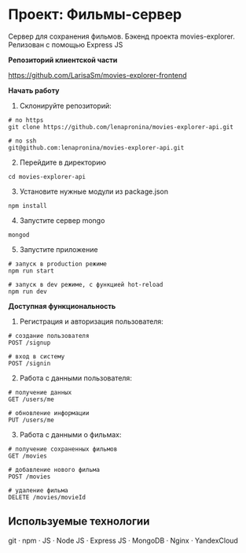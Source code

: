 #  Проект: Фильмы-сервер

Сервер для сохранения фильмов. Бэкенд проекта movies-explorer. Релизован с помощью Express JS

**Репозиторий клиентской части**

https://github.com/LarisaSm/movies-explorer-frontend

**Начать работу**

1. Склонируйте репозиторий:
```
# по https
git clone https://github.com/lenapronina/movies-explorer-api.git

# по ssh
git@github.com:lenapronina/movies-explorer-api.git 
```

2. Перейдите в директорию
```
cd movies-explorer-api
```

3. Установите нужные модули из package.json
```
npm install
```

4. Запустите сервер mongo 
```
mongod
```

5. Запустите приложение
```
# запуск в production режиме
npm run start

# запуск в dev режиме, c функцией hot-reload
npm run dev
```

**Доступная функциональность**

1. Регистрация и авторизация пользователя:
```
# создание пользователя
POST /signup

# вход в систему
POST /signin 
```

2. Работа с данными пользователя:
```
# получение данных
GET /users/me

# обновление информации
PUT /users/me
```

3. Работа с данными о фильмах:
```
# получение сохраненных фильмов
GET /movies

# добавление нового фильма
POST /movies

# удаление фильма
DELETE /movies/movieId 
```

## Используемые технологии
git · npm · JS · Node JS · Express JS · MongoDB · Nginx · YandexCloud
